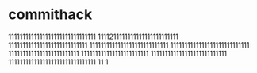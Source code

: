 # commithack
1111111111111111111111111111111
1111211111111111111111111111
1111111111111111111111111111
1111111111111111111111111111
1111111111111111111111111111
1111111111111111111111111
111111111111111111111111
111111111111111111111111111
1111111111111111111111111111111
11
1
